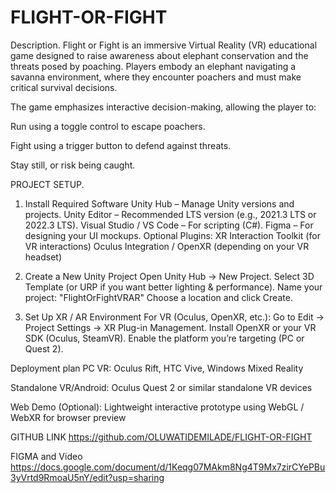 # FLIGHT-OR-FIGHT

Description.
Flight or Fight is an immersive Virtual Reality (VR) educational game designed to raise awareness about elephant conservation and the threats posed by poaching. Players embody an elephant navigating a savanna environment, where they encounter poachers and must make critical survival decisions.

The game emphasizes interactive decision-making, allowing the player to:

Run using a toggle control to escape poachers.

Fight using a trigger button to defend against threats.

Stay still, or risk being caught.

PROJECT SETUP.
1. Install Required Software
Unity Hub – Manage Unity versions and projects.
Unity Editor – Recommended LTS version (e.g., 2021.3 LTS or 2022.3 LTS).
Visual Studio / VS Code – For scripting (C#).
Figma – For designing your UI mockups.
Optional Plugins:
XR Interaction Toolkit (for VR interactions)
Oculus Integration / OpenXR (depending on your VR headset)

2. Create a New Unity Project
Open Unity Hub → New Project.
Select 3D Template (or URP if you want better lighting & performance).
Name your project: "FlightOrFightVRAR"
Choose a location and click Create.

3. Set Up XR / AR Environment
For VR (Oculus, OpenXR, etc.):
Go to Edit → Project Settings → XR Plug-in Management.
Install OpenXR or your VR SDK (Oculus, SteamVR).
Enable the platform you’re targeting (PC or Quest 2).

Deployment plan 
PC VR: Oculus Rift, HTC Vive, Windows Mixed Reality

Standalone VR/Android: Oculus Quest 2 or similar standalone VR devices

Web Demo (Optional): Lightweight interactive prototype using WebGL / WebXR for browser preview




GITHUB LINK
https://github.com/OLUWATIDEMILADE/FLIGHT-OR-FIGHT 

FIGMA and Video
https://docs.google.com/document/d/1Keqg07MAkm8Ng4T9Mx7zirCYePBu3yVrtd9RmoaU5nY/edit?usp=sharing

